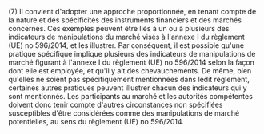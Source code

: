 (7) Il convient d'adopter une approche proportionnée, en tenant compte de la nature et des spécificités des instruments financiers et des marchés concernés. Ces exemples peuvent être liés à un ou à plusieurs des indicateurs de manipulations du marché visés à l'annexe I du règlement (UE) no 596/2014, et les illustrer. Par conséquent, il est possible qu'une pratique spécifique implique plusieurs des indicateurs de manipulations de marché figurant à l'annexe I du règlement (UE) no 596/2014 selon la façon dont elle est employée, et qu'il y ait des chevauchements. De même, bien qu'elles ne soient pas spécifiquement mentionnées dans ledit règlement, certaines autres pratiques peuvent illustrer chacun des indicateurs qui y sont mentionnés. Les participants au marché et les autorités compétentes doivent donc tenir compte d'autres circonstances non spécifiées susceptibles d'être considérées comme des manipulations de marché potentielles, au sens du règlement (UE) no 596/2014.